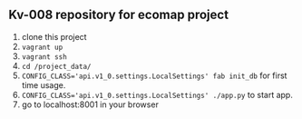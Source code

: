 ## Kv-008 repository for ecomap project

1. clone this project
2. ```vagrant up```
3. ```vagrant ssh```
4. ```cd /project_data/```
5. ```CONFIG_CLASS='api.v1_0.settings.LocalSettings' fab init_db``` for first time usage.
6. ```CONFIG_CLASS='api.v1_0.settings.LocalSettings' ./app.py``` to start app.
7. go to localhost:8001 in your browser
